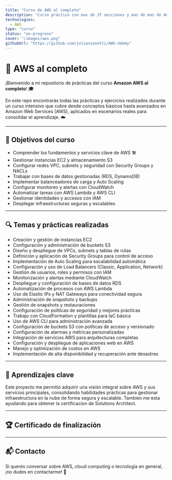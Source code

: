 ```yaml
---
title: "Curso de AWS al completo"
description: "Curso práctico con mas de 37 secciones y mas de mas de 46 horas de videos en la cual se explica la teoria de cada servicio y se implementa varios ejemplos practicos."
technologies:
  - AWS
type: "curso"
status: "en-progreso"
cover: "/images/aws.png"
githubUrl: "https://github.com/julianzanetti/AWS-Udemy"
---
```


# 🚀 AWS al completo

¡Bienvenido a mi repositorio de prácticas del curso **Amazon AWS al completo**! 🎓

En este repo encontrarás todas las prácticas y ejercicios realizados durante un curso intensivo que cubre desde conceptos básicos hasta avanzados en Amazon Web Services (AWS), aplicados en escenarios reales para consolidar el aprendizaje. ☁️

---

## 🎯 Objetivos del curso

- Comprender los fundamentos y servicios clave de AWS 🛠️  
- Gestionar instancias EC2 y almacenamiento S3  
- Configurar redes VPC, subnets y seguridad con Security Groups y NACLs  
- Trabajar con bases de datos gestionadas (RDS, DynamoDB)  
- Implementar balanceadores de carga y Auto Scaling  
- Configurar monitoreo y alertas con CloudWatch  
- Automatizar tareas con AWS Lambda y AWS CLI  
- Gestionar identidades y accesos con IAM  
- Desplegar infraestructuras seguras y escalables  

---

## 🔍 Temas y prácticas realizadas

- Creación y gestión de instancias EC2  
- Configuración y administración de buckets S3  
- Diseño y despliegue de VPCs, subnets y tablas de rutas  
- Definición y aplicación de Security Groups para control de acceso  
- Implementación de Auto Scaling para escalabilidad automática  
- Configuración y uso de Load Balancers (Classic, Application, Network)  
- Gestión de usuarios, roles y permisos con IAM  
- Monitorización y alertas mediante CloudWatch  
- Despliegue y configuración de bases de datos RDS  
- Automatización de procesos con AWS Lambda  
- Uso de Elastic IPs y NAT Gateways para conectividad segura  
- Administración de snapshots y backups  
- Gestión de snapshots y restauraciones  
- Configuración de políticas de seguridad y mejores prácticas  
- Trabajo con CloudFormation y plantillas para IaC básica  
- Uso de AWS CLI para administración avanzada  
- Configuración de buckets S3 con políticas de acceso y versionado  
- Configuración de alarmas y métricas personalizadas  
- Integración de servicios AWS para arquitecturas completas  
- Configuración y despliegue de aplicaciones web en AWS  
- Manejo y optimización de costos en AWS  
- Implementación de alta disponibilidad y recuperación ante desastres  

---

## 🧠 Aprendizajes clave

Este proyecto me permitió adquirir una visión integral sobre AWS y sus servicios principales, consolidando habilidades prácticas para gestionar infraestructura en la nube de forma segura y escalable. Tambien me esta ayudando para obtener la certificacion de Solutions Architect.

---

## 🏆 Certificado de finalización

---

## 📬 Contacto

Si querés conversar sobre AWS, cloud computing o tecnología en general, ¡no dudes en contactarme! 💬